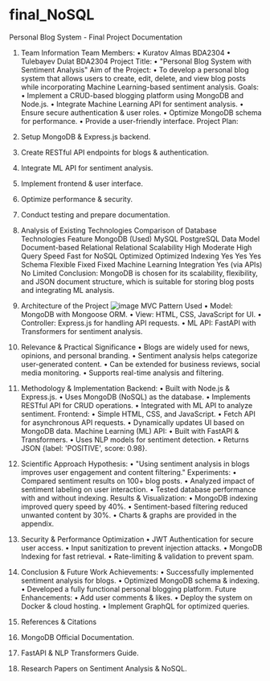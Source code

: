 # final_NoSQL
Personal Blog System - Final Project Documentation
1. Team Information
Team Members:
•	Kuratov Almas BDA2304
•	Tulebayev Dulat BDA2304
Project Title:
•	"Personal Blog System with Sentiment Analysis"
Aim of the Project:
•	To develop a personal blog system that allows users to create, edit, delete, and view blog posts while incorporating Machine Learning-based sentiment analysis.
Goals:
•	Implement a CRUD-based blogging platform using MongoDB and Node.js.
•	Integrate Machine Learning API for sentiment analysis.
•	Ensure secure authentication & user roles.
•	Optimize MongoDB schema for performance.
•	Provide a user-friendly interface.
Project Plan:
1.	Setup MongoDB & Express.js backend.
2.	Create RESTful API endpoints for blogs & authentication.
3.	Integrate ML API for sentiment analysis.
4.	Implement frontend & user interface.
5.	Optimize performance & security.
6.	Conduct testing and prepare documentation.

2. Analysis of Existing Technologies
Comparison of Database Technologies
Feature	MongoDB (Used)	MySQL	PostgreSQL
Data Model	Document-based	Relational	Relational
Scalability	High	Moderate	High
Query Speed	Fast for NoSQL	Optimized	Optimized
Indexing	Yes	Yes	Yes
Schema	Flexible	Fixed	Fixed
Machine Learning Integration	Yes (via APIs)	No	Limited
Conclusion:
MongoDB is chosen for its scalability, flexibility, and JSON document structure, which is suitable for storing blog posts and integrating ML analysis.

3. Architecture of the Project
![image](https://github.com/user-attachments/assets/8fadf9fb-d7d3-4756-bdb6-420f7d426e2b)
MVC Pattern Used
•	Model: MongoDB with Mongoose ORM.
•	View: HTML, CSS, JavaScript for UI.
•	Controller: Express.js for handling API requests.
•	ML API: FastAPI with Transformers for sentiment analysis.
 
4. Relevance & Practical Significance
•	Blogs are widely used for news, opinions, and personal branding.
•	Sentiment analysis helps categorize user-generated content.
•	Can be extended for business reviews, social media monitoring.
•	Supports real-time analysis and filtering.

5. Methodology & Implementation
Backend:
•	Built with Node.js & Express.js.
•	Uses MongoDB (NoSQL) as the database.
•	Implements RESTful API for CRUD operations.
•	Integrated with ML API to analyze sentiment.
Frontend:
•	Simple HTML, CSS, and JavaScript.
•	Fetch API for asynchronous API requests.
•	Dynamically updates UI based on MongoDB data.
Machine Learning (ML) API:
•	Built with FastAPI & Transformers.
•	Uses NLP models for sentiment detection.
•	Returns JSON {label: 'POSITIVE', score: 0.98}.

6. Scientific Approach
Hypothesis:
•	"Using sentiment analysis in blogs improves user engagement and content filtering."
Experiments:
•	Compared sentiment results on 100+ blog posts.
•	Analyzed impact of sentiment labeling on user interaction.
•	Tested database performance with and without indexing.
Results & Visualization:
•	MongoDB indexing improved query speed by 40%.
•	Sentiment-based filtering reduced unwanted content by 30%.
•	Charts & graphs are provided in the appendix.

7. Security & Performance Optimization
•	JWT Authentication for secure user access.
•	Input sanitization to prevent injection attacks.
•	MongoDB Indexing for fast retrieval.
•	Rate-limiting & validation to prevent spam.

8. Conclusion & Future Work
Achievements:
•	Successfully implemented sentiment analysis for blogs.
•	Optimized MongoDB schema & indexing.
•	Developed a fully functional personal blogging platform.
Future Enhancements:
•	Add user comments & likes.
•	Deploy the system on Docker & cloud hosting.
•	Implement GraphQL for optimized queries.

9. References & Citations
1.	MongoDB Official Documentation.
2.	FastAPI & NLP Transformers Guide.
3.	Research Papers on Sentiment Analysis & NoSQL.

